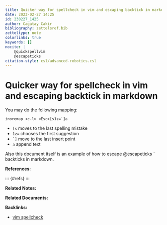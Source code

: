 ```yaml
---
title: Quicker way for spellcheck in vim and escaping backtick in markdown
date: 2023-02-27 14:25
id: 230227_1425
author: Cagatay Cakir
bibliography: zettelsref.bib
zetteltype: note
colorlinks: true
keywords: []
nocite: |
	@quickspellvim
	@escapeticks
citation-style: csl/advanced-robotics.csl
---
```


<!---tags:vim:--->

# Quicker way for spellcheck in vim and escaping backtick in markdown

You may do the following mapping:

`` inoremap <c-l> <Esc>[s1z=`]a ``

* `[s` moves to the last spelling mistake
* `1z=` chooses the first suggestion
* `` `] `` move to the last insert point
* `a` append text

Also this document itself is an example of how to escape @escapeticks `` ` `` backticks in markdown.

**References:**

::: {#refs}
:::

**Related Notes:**


**Related Documents:**


**Backlinks:**

- [vim spellcheck](230227_1419.md)
